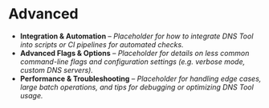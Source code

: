 # Advanced

* **Integration & Automation** – *Placeholder for how to integrate DNS Tool into scripts or CI pipelines for automated checks.*
* **Advanced Flags & Options** – *Placeholder for details on less common command-line flags and configuration settings (e.g. verbose mode, custom DNS servers).*
* **Performance & Troubleshooting** – *Placeholder for handling edge cases, large batch operations, and tips for debugging or optimizing DNS Tool usage.*
